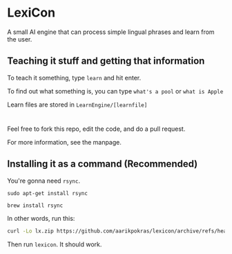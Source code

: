 # LexiCon
A small AI engine that can process simple lingual phrases and learn from the user.

## Teaching it stuff and getting that information
To teach it something, type `learn` and hit enter.

To find out what something is, you can type `what's a pool` or `what is Apple`

Learn files are stored in `LearnEngine/[learnfile]`
#
Feel free to fork this repo, edit the code, and do a pull request.

For more information, see the manpage.

## Installing it as a command (Recommended)
You're gonna need `rsync`.

```console
sudo apt-get install rsync
```
```console
brew install rsync
```

In other words, run this:
```bash
curl -Lo lx.zip https://github.com/aarikpokras/lexicon/archive/refs/heads/main.zip && rsync -a lx.zip /usr/local/bin && unzip lx.zip && cd lexicon-main && rsync -a * .. && cd
```
Then run `lexicon`. It should work.
